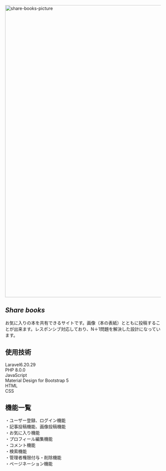 <img width="944" alt="share-books-picture" src="https://user-images.githubusercontent.com/69136417/125148634-cf917280-e16e-11eb-99e5-1ad0f7a85a81.png">

## *Share books*

お気に入りの本を共有できるサイトです。画像（本の表紙）とともに投稿することが出来ます。レスポンシブ対応しており、N＋1問題を解決した設計になっています。

## 使用技術

Laravel6.20.29  
PHP 8.0.0  
JavaScript  
Material Design for Bootstrap 5  
HTML  
CSS  

## 機能一覧

・ユーザー登録、ログイン機能  
・記事投稿機能、画像投稿機能  
・お気に入り機能  
・プロフィール編集機能  
・コメント機能  
・検索機能  
・管理者権限付与・削除機能  
・ページネーション機能  


